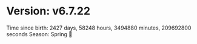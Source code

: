 # Version: v6.7.22
Time since birth: 2427 days, 58248 hours, 3494880 minutes, 209692800 seconds
Season: Spring 🌸
